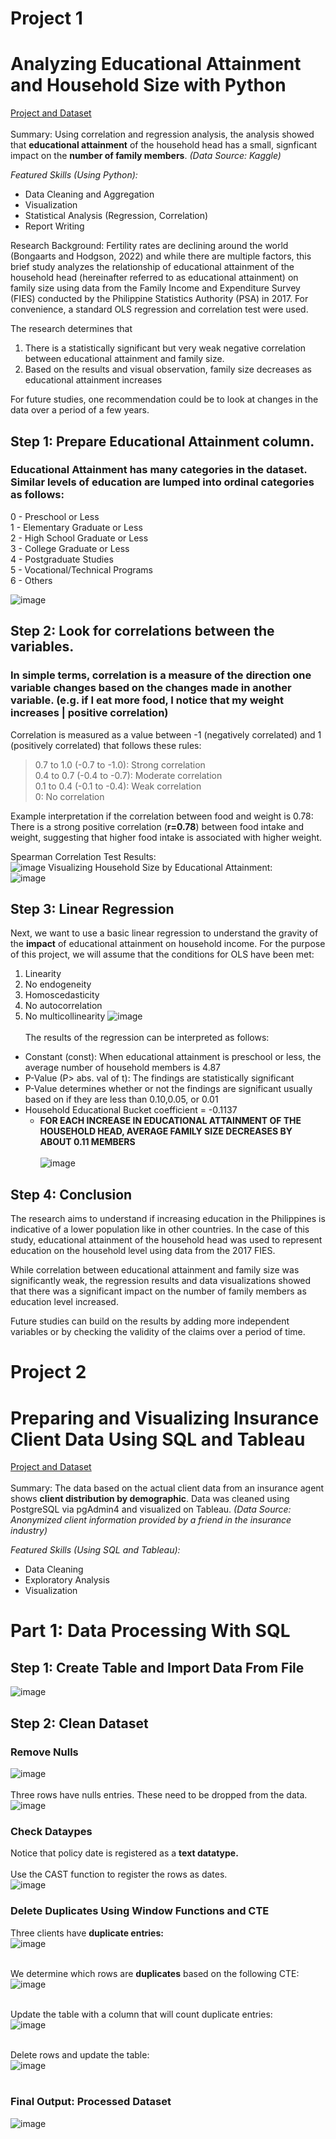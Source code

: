 # Project 1
# Analyzing Educational Attainment and Household Size with Python
[Project and Dataset](https://github.com/lorenzoracadio/project-portfolio/tree/main/Project%201%20-%20Statistical%20Analysis%20and%20Visualization%20Using%20Python)<br><br>
Summary: Using correlation and regression analysis, the analysis showed that __educational attainment__ of the household head has a small, signficant impact on the __number of family members__. *(Data Source: Kaggle)*

*Featured Skills (Using Python):*
- Data Cleaning and Aggregation
- Visualization
- Statistical Analysis (Regression, Correlation)
- Report Writing

Research Background: Fertility rates are declining around the world (Bongaarts and Hodgson, 2022) and while there are multiple factors, this brief study analyzes the relationship of educational attainment of the household head (hereinafter referred to as educational attainment) on family size using data from the Family Income and Expenditure Survey (FIES) conducted by the Philippine Statistics Authority (PSA) in 2017. For convenience, a standard OLS regression and correlation test were used.<br>

The research determines that<br>
1. There is a statistically significant but very weak negative correlation between educational attainment and family size.
2. Based on the results and visual observation, family size decreases as educational attainment increases

For future studies, one recommendation could be to look at changes in the data over a period of a few years.<br>

## Step 1: Prepare Educational Attainment column.
### Educational Attainment has many categories in the dataset. Similar levels of education are lumped into ordinal categories as follows:
0 - Preschool or Less<br>
1 - Elementary Graduate or Less<br>
2 - High School Graduate or Less<br>
3 - College Graduate or Less<br>
4 - Postgraduate Studies<br>
5 - Vocational/Technical Programs<br>
6 - Others

![image](https://github.com/user-attachments/assets/33f98fee-194b-405a-b544-eafa1bda6208)

## Step 2: Look for correlations between the variables.
### In simple terms, correlation is a measure of the direction one variable changes based on the changes made in another variable. (e.g. if I eat more food, I notice that my weight increases | positive correlation)

Correlation is measured as a value between -1 (negatively correlated) and 1 (positively correlated) that follows these rules:
> 0.7 to 1.0 (-0.7 to -1.0): Strong correlation<br>
0.4 to 0.7 (-0.4 to -0.7): Moderate correlation<br>
0.1 to 0.4 (-0.1 to -0.4): Weak correlation<br>
0: No correlation<br>

Example interpretation if the correlation between food and weight is 0.78:<br>
There is a strong positive correlation (__r=0.78__) between food intake and weight, suggesting that higher food intake is associated with higher weight.<br>

Spearman Correlation Test Results:<br>
![image](https://github.com/user-attachments/assets/c55b770f-8a0d-49b5-8176-2f53e68f40ff)
Visualizing Household Size by Educational Attainment:<br>
![image](https://github.com/user-attachments/assets/d70e1de4-a9ab-4b7c-a906-73cf81ffcd5e)

## Step 3: Linear Regression
Next, we want to use a basic linear regression to understand the gravity of the __impact__ of educational attainment on household income. For the purpose of this project, we will assume that the conditions for OLS have been met:<br>
1. Linearity<br>
2. No endogeneity<br>
3. Homoscedasticity<br>
4. No autocorrelation<br>
5. No multicollinearity
![image](https://github.com/user-attachments/assets/10196ebe-88c8-47f0-af44-5fcc5452484e)<br><br>
The results of the regression can be interpreted as follows:<br>
- Constant (const): When educational attainment is preschool or less, the average number of household members is 4.87
- P-Value (P> abs. val of t): The findings are statistically significant
- P-Value determines whether or not the findings are significant usually based on if they are less than 0.10,0.05, or 0.01
- Household Educational Bucket coefficient = -0.1137
    - __FOR EACH INCREASE IN EDUCATIONAL ATTAINMENT OF THE HOUSEHOLD HEAD, AVERAGE FAMILY SIZE DECREASES BY ABOUT 0.11 MEMBERS__<br><br>
 ![image](https://github.com/user-attachments/assets/948d30a2-412d-45a0-aeaa-a613b4046ca0)

## Step 4: Conclusion
The research aims to understand if increasing education in the Philippines is indicative of a lower population like in other countries. In the case of this study, educational attainment of the household head was used to represent education on the household level using data from the 2017 FIES.<br>

While correlation between educational attainment and family size was significantly weak, the regression results and data visualizations showed that there was a significant impact on the number of family members as education level increased.<br>

Future studies can build on the results by adding more independent variables or by checking the validity of the claims over a period of time.

# Project 2
# Preparing and Visualizing Insurance Client Data Using SQL and Tableau 
[Project and Dataset](https://github.com/lorenzoracadio/project-portfolio/tree/3e9d3bd003f9e442613850fe72bc4aa2a275646a/Project%202%20-%20Exploratory%20Analysis%20of%20Client%20Data%20Using%20SQL%20and%20Tableau)<br><br>
Summary: The data based on the actual client data from an insurance agent shows __client distribution by demographic__. Data was cleaned using PostgreSQL via pgAdmin4 and visualized on Tableau. *(Data Source: Anonymized client information provided by a friend in the insurance industry)*

*Featured Skills (Using SQL and Tableau):*
- Data Cleaning
- Exploratory Analysis
- Visualization

# Part 1: Data Processing With SQL
## Step 1: Create Table and Import Data From File
![image](https://github.com/user-attachments/assets/55178974-2817-4a08-a3dd-07c7e53bc6cc)

## Step 2: Clean Dataset
### Remove Nulls
![image](https://github.com/user-attachments/assets/045eb6e6-ab0e-404f-9e53-6c85b8d6eb67)<br><br>
Three rows have nulls entries. These need to be dropped from the data.<br>
![image](https://github.com/user-attachments/assets/f9807e04-f097-4b22-ae67-3b9d7f4e1618)

### Check Dataypes
Notice that policy date is registered as a **text datatype.**<br><br>
Use the CAST function to register the rows as dates.<br>
![image](https://github.com/user-attachments/assets/aff83e6e-422c-47de-94d7-388168af05f1)

### Delete Duplicates Using Window Functions and CTE
Three clients have **duplicate entries:**<br>
![image](https://github.com/user-attachments/assets/57404cc3-f52b-408a-893c-96f1b07ccd59)<br><br>

We determine which rows are **duplicates** based on the following CTE:<br>
![image](https://github.com/user-attachments/assets/790eef10-89cd-42e0-9689-c42ba63baac1)<br><br>

Update the table with a column that will count duplicate entries:<br>
![image](https://github.com/user-attachments/assets/6d5ce233-dc99-48a8-912c-bdc05d999904)<br><br>

Delete rows and update the table:<br>
![image](https://github.com/user-attachments/assets/ba41c4d6-e4b9-443f-aee6-94d8cc8da086)<br><br>

### Final Output: Processed Dataset
![image](https://github.com/user-attachments/assets/b9242f3e-c746-4eef-b6b3-f4f8e2c0c794)

